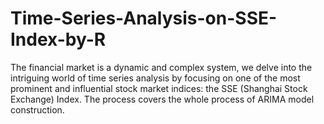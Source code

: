 # Time-Series-Analysis-on-SSE-Index-by-R
The financial market is a dynamic and complex system,  we delve into the intriguing world of time series analysis by focusing on one of the most prominent and influential  stock market indices: the SSE (Shanghai Stock Exchange) Index.  The process covers the whole process of ARIMA model construction.
